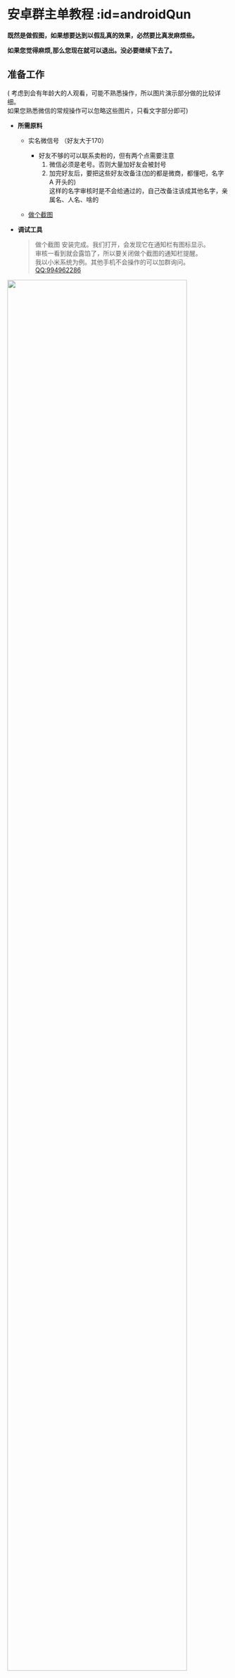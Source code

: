 # 安卓群主单教程 :id=androidQun
**既然是做假图，如果想要达到以假乱真的效果，必然要比真发麻烦些。**  

**如果您觉得麻烦,那么您现在就可以退出。没必要继续下去了。**

## 准备工作

( 考虑到会有年龄大的人观看，可能不熟悉操作，所以图片演示部分做的比较详细。  
如果您熟悉微信的常规操作可以忽略这些图片，只看文字部分即可)

* **所需原料**
  + 实名微信号 （好友大于170）
    - 好友不够的可以联系卖粉的，但有两个点需要注意
        1. 微信必须是老号。否则大量加好友会被封号  
        2. 加完好友后，要把这些好友改备注(加的都是微商，都懂吧，名字 A 开头的)  
        这样的名字审核时是不会给通过的，自己改备注该成其他名字，亲属名、人名、啥的

  + [做个截图][做个截图_tool]

* **调试工具**
  > 做个截图 安装完成。我们打开，会发现它在通知栏有图标显示。  
  > 审核一看到就会露馅了，所以要关闭做个截图的通知栏提醒。  
  > 我以小米系统为例。其他手机不会操作的可以加群询问。[QQ:994962286][QQ]  


<img src="/step/0/0.png" width="90%" >


> 打开通知栏 =》 在做个截图的通知栏向左划 =》 点击齿轮图标
<img src="/step/0/1.png" width="90%" >  

> 打开更多设置  
<img src="/step/0/2.png" width="90%" >


> 将 “允许通知” 关闭即可    
<img src="/step/0/3.png" width="90%" >  





## 群发好友

***群发人数需要大于170、小于200 (群发功能最多只能选中200人发送)***

> 虽然做个截图可以自动生成好友，但用的人多了,就会出现重复度高的问题,导致大家审核都不能通过.  
> 所以我们要去微信好友列表中选几个真实的好友，“拷贝” 到我们的发圈工具中。  
### 拷贝好友
> 选择好友copy时要注意两点  
>     1. 不要选名字 A 开头的, 因为A开头大多是微商。地推审核不给通过。找拼音BCD开头的好友就可以了。  
>     2. 选人时尽量选用户名长的好友, 这样导入到工具里时可以少拷贝几个。（本来也拷贝不了几个,实在没有名字长的，大不了多拷几个过去就是了）
<img src="/step/2/0.png" width="90%" >  

> 复制出好友名  
<img src="/step/2/1.png" width="90%" >

> 保存好友头像
<img src="/step/2/2.png" width="90%" >


### 导入好友
打开做个截图。导入好友信息

> 打开 “微聊”
<img src="/step/3/0.png" width="90%" >

> 右上角 + 号 =》 手动添加角色
<img src="/step/3/1.png" width="90%" >  

> 依次填入好友信息
<img src="/step/3/2.png" width="90%" >  

接下来就是 重复上面 拷贝好友的步骤，估摸着好友名能占满屏幕一行就差不多了。

### 获取广告
广告每天不定时在 Q群 和 微信群发布，加群方式上面有。  

得到广告后需要保存下来

> 长按文字复制到剪切板备用  
> 点击图片 =》长按 =》保存图片
<img src="/step/1/0.png" width="90%" >  
<img src="/step/1/1.png" width="90%" >  

### 准备群发

> 打开微信 我 =》 设置 =》 通用 =》 辅助功能  
<img src="/step/4/0.png" width="90%" >
<img src="/step/4/1.png" width="90%" >
<img src="/step/4/2.png" width="90%" >


> 找到群发助手，点击 开始群发 =》新建群发
<img src="/step/4/3.png" width="90%" >
<img src="/step/4/4.png" width="90%" >
<img src="/step/4/5.png" width="90%" >

### 选择好友

> 接下来到关键的步骤了  
>     1. 跳过A开头的好友。  
>     2. 按照微信的排序，依次选择刚才导入进工具的好友。  
>     3. 选择全选，将A开头的好友取消勾选。如果人数还超过200就再继续删减一些  
> 删减的时候注意不要把那几个被导入到工具的好友删掉。  
> 选择人数控制在170~190之间，选好后点击下一步。
<img src="/step/5/0.png" width="90%" >
<img src="/step/5/1.png" width="90%" >

> 1. 记住你当前选中的好友数
> 2. 记住 “群发” 界面第一排这几个好友的顺序（就是你先选的那几个已经被导入工具的好友）。    
<img src="/step/5/2.png" width="90%" >

### 群发图

> 这俩稍后会用到。保持现在的界面 不要返回。  
> 直接切换页面 => 到做个截图。选择 群发助手 => 新建群发
<img src="/step/6/0.png" width="90%" >
<img src="/step/6/1.png" width="90%" >

> 按照刚才记下的，微信群发界面好友第一排的顺序选择。选完后，点击 完成选择
<img src="/step/6/2.png" width="90%" >

> 发送刚才保存的广告图
<img src="/step/6/3.png" width="90%" >
<img src="/step/6/4.png" width="90%" >

### 群发广告词

> 图片部分完成之后，再次点击 新建群发 ，发送广告词。
<img src="/step/6/5.png" width="90%" >

> 重复之前选人步骤
<img src="/step/6/2.png" width="90%" >

> 粘贴广告词
<img src="/step/6/6.png" width="90%" >
<img src="/step/6/7.png" width="90%" >

## 第一张截图

保持这个界面，切换到微信。在刚才的群发界面截一张图。 第一张图完成
<img src="/step/6/8.png" width="90%" >

## 第二张截图

> 切换回做个截图，这时你会发现一个问题，由于我们作假图花费了一些时间，就导致我们群发界面的截图和做个截图上的时间不同。  
> 正常群发的顺序，是先选择好友之后再发送内容。时间上群发界面在前。发送的内容在后。

<img src="/step/6/9.png" width="90%" >
<img src="/step/6/10.png" width="90%" >  

> 而图片中我群发界面的时间是 13 : 31 而 做个截图里面的时间是 13 : 19 这显然不符合常理。所以这就需要我们手动修改来纠正错误。将时间修改为选择好友后的1到2分钟。做个截图 显示时间的位置 长按弹出 ”修改“ ，将时间改为1~2分分
钟之后。最后等待手机的系统时间跟你修改的时间相同，或者超过之后再截图。

<img src="/step/6/11.png" width="90%" >
<img src="/step/6/12.png" width="90%" >

细节完善之后，就可以截图了。  
至此最难的部分也完成了。

## 第三张截图

> 将 广告 公开发表朋友圈 截图即可，别担心。只要过一两分钟截图后删除就可以了。  
> 截图时注意，要露出下面别人发的动态，这样才能审核通过。
<img src="/step/7/0.png" width="90%" >
<img src="/step/7/1.png" width="90%" >
<img src="/step/7/2.png" width="90%" >
<img src="/step/7/3.png" width="90%" >
<img src="/step/7/4.png" width="90%" >



## 第四张截图

个人手机号页  

<img src="/step/8/0.png" width="90%" >  

<img src="/step/8/1.png" width="90%" >  

<img src="/step/8/2.png" width="90%" >  



## 第五张截图

个人二维码（主要是为了避免有人用PS作假图，审核员会扫码。核实你是否为真的微信号。不会加你的）  

<img src="/step/9/0.png" width="90%" >  

<img src="/step/9/1.png" width="90%" >  

<img src="/step/9/2.png" width="90%" >  


## END

至此五张截图都做好了，交给管理初步检查后没问题就会收到转账（一分钱为定金）。  

第二天地推审核完毕后会把结算金额打款给您。  

在初步检查的时候要是有错误管理员会指出，只要您配合修改。基本保证第二天可以到账。


[QQ]: https://jq.qq.com/?_wv=1027&k=5QfnomQ
[WX]: /_media/QRCode-03-07.png
[做个截图_tool]: http://w7t.cn/pEX
